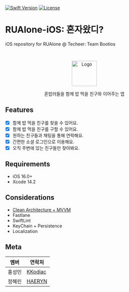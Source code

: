 [![Swift Version][swift-image]][swift-url]
[![License][license-image]][license-url]

# RUAlone-iOS: 혼자왔디?
iOS repository for RUAlone @ Techeer: Team Bootios

<br />
<p align="center">
  <a href="https://github.com/alexanderritik/Best-README-Template">
    <img src="logo.jpeg" alt="Logo" width="80" height="80">
  </a>
  <p align="center">
    혼밥러들을 함께 밥 먹을 친구와 이어주는 앱
  </p>
</p>

## Features

- [x] 함께 밥 먹을 친구를 찾을 수 있어요.
- [x] 함께 밥 먹을 친구를 구할 수 있어요.
- [x] 원하는 친구들과 채팅을 통해 연락해요.
- [x] 간편한 소셜 로그인으로 이용해요.
- [x] 오직 주변에 있는 친구들만 찾아봐요.

## Requirements

- iOS 16.0+
- Xcode 14.2

## Considerations

- [Clean Architecture + MVVM](https://tech.olx.com/clean-architecture-and-mvvm-on-ios-c9d167d9f5b3)
- Fastlane
- SwiftLint
- KeyChain + Persistence
- Localization


## Meta

| 멤버   | 연락처  |
|--------|---------|
| 홍성민 | [KKodiac](https://github.com/KKodiac/) |
| 정혜린 | [HAERYN](https://github.com/HAERYN/)  |

[swift-image]:https://img.shields.io/badge/swift-5.7-orange.svg
[swift-url]: https://swift.org/
[license-image]: https://img.shields.io/badge/License-MIT-blue.svg
[license-url]: MIT
